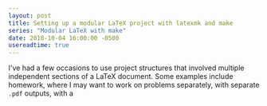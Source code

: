 ```yaml
---
layout: post
title: Setting up a modular LaTeX project with latexmk and make
series: "Modular LaTeX with make"
date: 2018-10-04 16:00:00 -0500
usereadtime: true
---
```

I've had a few occasions to use project structures that involved multiple independent sections of a 
LaTeX document. Some examples include homework, where I may want to work on problems separately,
with separate `.pdf` outputs, with a 